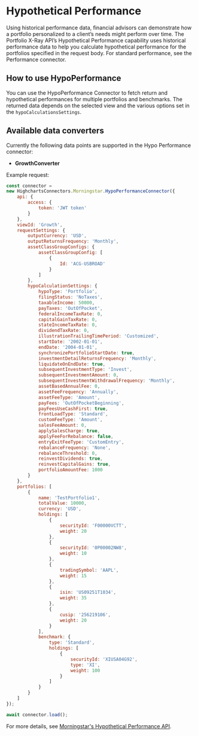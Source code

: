 # Hypothetical Performance

Using historical performance data, financial advisors can demonstrate how a portfolio personalized to a client’s needs might perform over time. The Portfolio X-Ray API’s Hypothetical Performance capability uses historical performance data to help you calculate hypothetical performance for the portfolios specified in the request body.
For standard performance, see the Performance connector.

## How to use HypoPerformance

You can use the HypoPerformance Connector to fetch return and hypothetical performances for multiple portfolios and benchmarks.
The returned data depends on the selected view and the various options set in the `hypoCalculationsSettings`.

## Available data converters

Currently the following data points are supported in the Hypo Performance connector:

- **GrowthConverter**

Example request:

```js
const connector =
new HighchartsConnectors.Morningstar.HypoPerformanceConnector({
    api: {
        access: {
            token: 'JWT token'
        }
    },
    viewId: 'Growth',
    requestSettings: {
        outputCurrency: 'USD',
        outputReturnsFrequency: 'Monthly',
        assetClassGroupConfigs: {
            assetClassGroupConfig: [
                {
                    Id: 'ACG-USBROAD'
                }
            ]
        },
        hypoCalculationSettings: {
            hypoType: 'Portfolio',
            filingStatus: 'NoTaxes',
            taxableIncome: 50000,
            payTaxes: 'OutOfPocket',
            federalIncomeTaxRate: 0,
            capitalGainTaxRate: 0,
            stateIncomeTaxRate: 0,
            dividendTaxRate: 0,
            illustrationTrailingTimePeriod: 'Customized',
            startDate: '2002-01-01',
            endDate: '2004-01-01',
            synchronizePortfolioStartDate: true,
            investmentDetailReturnsFrequency: 'Monthly',
            liquidateOnEndDate: true,
            subsequentInvestmentType: 'Invest',
            subsequentInvestmentAmount: 0,
            subsequentInvestmentWithdrawalFrequency: 'Monthly',
            assetBasedAnnualFee: 0,
            assetFeeFrequency: 'Annually',
            assetFeeType: 'Amount',
            payFees: 'OutOfPocketBeginning',
            payFeesUseCashFirst: true,
            frontLoadType: 'Standard',
            customFeeType: 'Amount',
            salesFeeAmount: 0,
            applySalesCharge: true,
            applyFeeForRebalance: false,
            entryExitFeeType: 'CustomEntry',
            rebalanceFrequency: 'None',
            rebalanceThreshold: 0,
            reinvestDividends: true,
            reinvestCapitalGains: true,
            portfolioAmountFee: 1000
        }
    },
    portfolios: [
        {
            name: 'TestPortfolio1',
            totalValue: 10000,
            currency: 'USD',
            holdings: [
                {
                    securityId: 'F00000VCTT',
                    weight: 20
                },
                {
                    securityId: '0P00002NW8',
                    weight: 10
                },
                {
                    tradingSymbol: 'AAPL',
                    weight: 15
                },
                {
                    isin: 'US09251T1034',
                    weight: 35
                },
                {
                    cusip: '256219106',
                    weight: 20
                }
            ],
            benchmark: {
                type: 'Standard',
                holdings: [
                    {
                        securityId: 'XIUSA04G92',
                        type: 'XI',
                        weight: 100
                    }
                ]
            }
        }
    ]
});

await connector.load();
```

For more details, see [Morningstar's Hypothetical Performance API].

[Morningstar's Hypothetical Performance API]: https://developer.morningstar.com/direct-web-services/documentation/direct-web-services/portfolio-analysis-americas/hypothetical-performance
